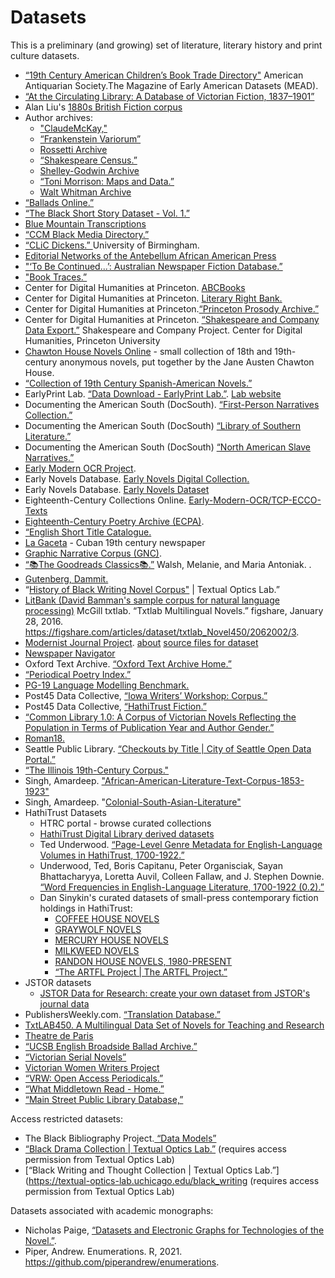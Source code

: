 # Datasets

This is a preliminary (and growing) set of literature, literary history and print culture datasets.

+  [“19th Century American Children’s Book Trade Directory"](https://repository.upenn.edu/mead/28) American Antiquarian Society.The Magazine of Early American Datasets (MEAD).
+ [“At the Circulating Library: A Database of Victorian Fiction, 1837–1901”](https://www.victorianresearch.org/atcl/index.php)
+ Alan Liu's [1880s British Fiction corpus](http://english197s2015studentwork.pbworks.com/w/page/96659757/Our%20Corpora)
+  Author archives:
	+  ["ClaudeMcKay,"](https://github.com/amardeepmsingh/ClaudeMcKay/blob/8e7df637f845ddb8c658e45ef6c9fe8e26ac138e/claude-mckay-constab-ballads-light-tei.xml)
	+  [“Frankenstein Variorum”](https://doi.org/10.1184/R1/c.4805868.v1)
	+ [Rossetti Archive](http://www.rossettiarchive.org/) 
	+ [“Shakespeare Census.”](https://shakespearecensus.org/)
	+ [Shelley-Godwin Archive](https://github.com/umd-mith/sga)
	+ [“Toni Morrison: Maps and Data.” ](https://scalar.lehigh.edu/toni-morrison/maps-and-data)
	+ [Walt Whitman Archive](https://whitmanarchive.org/)
+ [“Ballads Online.”](http://ballads.bodleian.ox.ac.uk/)
+ [“The Black Short Story Dataset - Vol. 1.”](https://doi.org/10.18738/T8/5TBANV)
+  [Blue Mountain Transcriptions](https://github.com/Princeton-CDH/bluemountain-transcriptions)
+ [“CCM Black Media Directory.”](https://airtable.com/shrKbdiGOaRdsSIIW/tblPDC9g46NM1n7Np)
+ [ “CLiC Dickens.” ](https://www.birmingham.ac.uk/schools/edacs/departments/englishlanguage/research/projects/clic/index.aspx) University of Birmingham. 
+ [Editorial Networks of the Antebellum African American Press](http://jim-casey.com/enap/)
+ ["‘To Be Continued...’: Australian Newspaper Fiction Database.”](https://cdhrdatasys.anu.edu.au/anfd/web/index.php?r=trove/search)
+ ["Book Traces.”](https://booktraces.lib.virginia.edu/)
+ Center for Digital Humanities at Princeton. [ABCBooks](https://github.com/Princeton-CDH/abcbooks)
+ Center for Digital Humanities at Princeton. [Literary Right Bank.](https://github.com/Princeton-CDH/literary-right-bank)
+ Center for Digital Humanities at Princeton.[“Princeton Prosody Archive.”](https://prosody.princeton.edu/)
+ Center for Digital Humanities at Princeton. [“Shakespeare and Company Data Export.”](http://shakespeareandco.princeton.edu/about/data/) Shakespeare and Company Project. Center for Digital Humanities, Princeton University
+ [Chawton House Novels Online](https://chawtonhouse.org/the-library/womens-writing-in-english-2/novels-online/) - small collection of 18th and 19th- century anonymous novels, put together by the Jane Austen Chawton House.
+ [“Collection of 19th Century Spanish-American Novels.”](https://doi.org/10.5281/zenodo.47218)
+ EarlyPrint Lab. [“Data Download - EarlyPrint Lab.”](https://earlyprint.org/download/). [Lab website](https://earlyprint.org/lab/)
+ Documenting the American South (DocSouth). [“First-Person Narratives Collection.”](https://docsouth.unc.edu/fpn/)
+ Documenting the American South (DocSouth) [“Library of Southern Literature.”](https://docsouth.unc.edu/southlit/)
+ Documenting the American South (DocSouth) [“North American Slave Narratives.”](https://docsouth.unc.edu/neh/) 
+ [Early Modern OCR Project](https://github.com/Early-Modern-OCR/ImprintDB).
+ Early Novels Database. [Early Novels Digital Collection.](https://github.com/earlynovels/digital-collection)
+ Early Novels Database. [Early Novels Dataset](https://github.com/earlynovels/end-dataset)
+ Eighteenth-Century Collections Online. [Early-Modern-OCR/TCP-ECCO-Texts](https://github.com/Early-Modern-OCR/TCP-ECCO-texts)
+ [Eighteenth-Century Poetry Archive (ECPA)](https://github.com/alhuber1502/ECPA).
+ [“English Short Title Catalogue.](http://estc.bl.uk/F/?func=file&file_name=login-bl-estc)
+ [La Gaceta](https://github.com/UMiamiLibraries/collections-as-data) - Cuban 19th century newspaper
+ [Graphic Narrative Corpus (GNC)](https://groups.uni-paderborn.de/graphic-literature/gncorpus/corpus.php).
+ [“📚The Goodreads Classics📚.”](https://melaniewalsh.github.io/Goodreads-Classics/) Walsh, Melanie, and Maria Antoniak. .
+ [Gutenberg, Dammit.](https://github.com/aparrish/gutenberg-dammit)
+ “[History of Black Writing Novel Corpus"](https://textual-optics-lab.uchicago.edu/black_writing_corpus)  | Textual Optics Lab.” 
+ [LitBank (David Bamman's sample corpus for natural language processing)](https://github.com/dbamman/litbank)
McGill txtlab. “Txtlab Multilingual Novels.” figshare, January 28, 2016. https://figshare.com/articles/dataset/txtlab_Novel450/2062002/3.
+ [Modernist Journal Project](https://modjourn.org/). [about](https://sourceforge.net/projects/mjplab/) [source files for dataset](https://sourceforge.net/projects/mjplab/files/)
+ [Newspaper Navigator](https://labs.loc.gov/work/experiments/newspaper-navigator/)
+ Oxford Text Archive. [“Oxford Text Archive Home.”](https://ota.bodleian.ox.ac.uk/repository/xmlui/)
+ [“Periodical Poetry Index.”](https://www.periodicalpoetry.org/index.htm)
+ [PG-19 Language Modelling Benchmark.](https://github.com/deepmind/pg19)
+ Post45 Data Collective, [“Iowa Writers’ Workshop: Corpus.” ](https://view.data.post45.org/programerarecord)
+ Post45 Data Collective, [“HathiTrust Fiction.”](https://view.data.post45.org/index)
+ [“Common Library 1.0: A Corpus of Victorian Novels Reflecting the Population in Terms of Publication Year and Author Gender.”](http://arxiv.org/abs/1909.02602)
+ [Roman18.](https://github.com/MiMoText/roman18)
+ Seattle Public Library. [“Checkouts by Title | City of Seattle Open Data Portal.”](https://data.seattle.gov/Community/Checkouts-by-Title/tmmm-ytt6/data)
+ [“The Illinois 19th-Century Corpus."](https://humanitiesdata.com/resources/53)
+ Singh, Amardeep. ["African-American-Literature-Text-Corpus-1853-1923"](https://github.com/amardeepmsingh/African-American-Literature-Text-Corpus-1853-1923)
+ Singh, Amardeep. "[Colonial-South-Asian-Literature"](ttps://github.com/amardeepmsingh/Colonial-South-Asian-Literature)
+ HathiTrust Datasets
	+  HTRC portal - browse curated collections
	+  [HathiTrust Digital Library derived datasets](https://wiki.htrc.illinois.edu/display/COM/HTRC+Derived+Datasets)
	+  Ted Underwood. [“Page-Level Genre Metadata for English-Language Volumes in HathiTrust, 1700-1922.”](https://doi.org/10.6084/M9.FIGSHARE.1279201)
	+  Underwood, Ted, Boris Capitanu, Peter Organisciak, Sayan Bhattacharyya, Loretta Auvil, Colleen Fallaw, and J. Stephen Downie. [“Word Frequencies in English-Language Literature, 1700-1922 (0.2).”](https://doi.org/10.13012/J8JW8BSJ)
	+ Dan Sinykin's curated datasets of small-press contemporary fiction holdings in HathiTrust:
		+  [COFFEE HOUSE NOVELS](https://babel.hathitrust.org/cgi/mb?a=listis;c=1287850086)
		+ [GRAYWOLF NOVELS](https://babel.hathitrust.org/cgi/mb?a=listis;c=816805819)
		+ [MERCURY HOUSE NOVELS ](https://babel.hathitrust.org/cgi/mb?a=listis;c=1485829761)
		+ [MILKWEED NOVELS](https://babel.hathitrust.org/cgi/mb?a=listis;c=83691902)
		+ [RANDON HOUSE NOVELS, 1980-PRESENT](https://babel.hathitrust.org/cgi/mb?a=listis;c=299236448.)
		+ [“The ARTFL Project | The ARTFL Project.”](https://artfl-project.uchicago.edu/)
+ JSTOR datasets
	+ [JSTOR Data for Research: create your own dataset from JSTOR's journal data](https://about.jstor.org/whats-in-jstor/text-mining-support/)
+ PublishersWeekly.com. [“Translation Database.”](https://www.publishersweekly.com/pw/translation/search/index.html)
+ [TxtLAB450. A Multilingual Data Set of Novels for Teaching and Research](https://txtlab.org/2016/01/txtlab450-a-data-set-of-multilingual-novels-for-teaching-and-research/)
+ [Theatre de Paris ](https://github.com/grvsmth/theatredeparis)
+ [“UCSB English Broadside Ballad Archive.”](https://ebba.english.ucsb.edu/)
+ [“Victorian Serial Novels”](https://archive.org/details/victorianserialnovels?&sort=-week&page=2)
+ [Victorian Women Writers Project](http://webapp1.dlib.indiana.edu/vwwp/welcome.do)
+ [“VRW: Open Access Periodicals.”](https://www.victorianresearch.org/openaccessperiodicals.html)
+ [“What Middletown Read - Home.”](https://lib.bsu.edu/wmr/)
+ [“Main Street Public Library Database,”](http://cardinalscholar.bsu.edu/handle/123456789/194598)


Access restricted datasets:
+ The Black Bibliography Project.[ “Data Models”](https://blackbibliog.org/data-models/)
+ [“Black Drama Collection | Textual Optics Lab.”](https://textual-optics-lab.uchicago.edu/black_drama) (requires access permission from Textual Optics Lab)
+ [“Black Writing and Thought Collection | Textual Optics Lab.”](https://textual-optics-lab.uchicago.edu/black_writing (requires access permission from Textual Optics Lab)


Datasets associated with academic monographs:
+ Nicholas Paige, [“Datasets and Electronic Graphs for Technologies of the Novel.”](https://doi.org/10.5281/zenodo.3939066).
+ Piper, Andrew. Enumerations. R, 2021. https://github.com/piperandrew/enumerations.